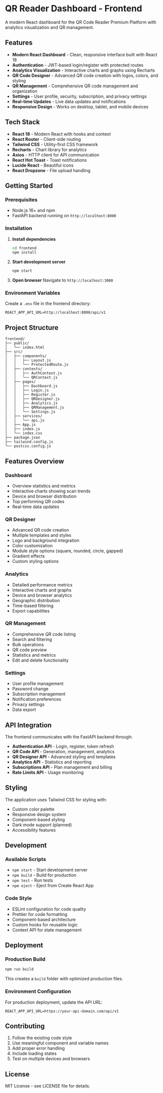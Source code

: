 # QR Reader Dashboard - Frontend

A modern React dashboard for the QR Code Reader Premium Platform with analytics visualization and QR management.

## Features

- **Modern React Dashboard** - Clean, responsive interface built with React 18
- **Authentication** - JWT-based login/register with protected routes
- **Analytics Visualization** - Interactive charts and graphs using Recharts
- **QR Code Designer** - Advanced QR code creation with logos, colors, and styling
- **QR Management** - Comprehensive QR code management and organization
- **Settings** - User profile, security, subscription, and privacy settings
- **Real-time Updates** - Live data updates and notifications
- **Responsive Design** - Works on desktop, tablet, and mobile devices

## Tech Stack

- **React 18** - Modern React with hooks and context
- **React Router** - Client-side routing
- **Tailwind CSS** - Utility-first CSS framework
- **Recharts** - Chart library for analytics
- **Axios** - HTTP client for API communication
- **React Hot Toast** - Toast notifications
- **Lucide React** - Beautiful icons
- **React Dropzone** - File upload handling

## Getting Started

### Prerequisites

- Node.js 16+ and npm
- FastAPI backend running on `http://localhost:8000`

### Installation

1. **Install dependencies**
   ```bash
   cd frontend
   npm install
   ```

2. **Start development server**
   ```bash
   npm start
   ```

3. **Open browser**
   Navigate to `http://localhost:3000`

### Environment Variables

Create a `.env` file in the frontend directory:

```env
REACT_APP_API_URL=http://localhost:8000/api/v1
```

## Project Structure

```
frontend/
├── public/
│   └── index.html
├── src/
│   ├── components/
│   │   ├── Layout.js
│   │   └── ProtectedRoute.js
│   ├── contexts/
│   │   ├── AuthContext.js
│   │   └── QRContext.js
│   ├── pages/
│   │   ├── Dashboard.js
│   │   ├── Login.js
│   │   ├── Register.js
│   │   ├── QRDesigner.js
│   │   ├── Analytics.js
│   │   ├── QRManagement.js
│   │   └── Settings.js
│   ├── services/
│   │   └── api.js
│   ├── App.js
│   ├── index.js
│   └── index.css
├── package.json
├── tailwind.config.js
└── postcss.config.js
```

## Features Overview

### Dashboard
- Overview statistics and metrics
- Interactive charts showing scan trends
- Device and browser distribution
- Top performing QR codes
- Real-time data updates

### QR Designer
- Advanced QR code creation
- Multiple templates and styles
- Logo and background integration
- Color customization
- Module style options (square, rounded, circle, gapped)
- Gradient effects
- Custom styling options

### Analytics
- Detailed performance metrics
- Interactive charts and graphs
- Device and browser analytics
- Geographic distribution
- Time-based filtering
- Export capabilities

### QR Management
- Comprehensive QR code listing
- Search and filtering
- Bulk operations
- QR code preview
- Statistics and metrics
- Edit and delete functionality

### Settings
- User profile management
- Password change
- Subscription management
- Notification preferences
- Privacy settings
- Data export

## API Integration

The frontend communicates with the FastAPI backend through:

- **Authentication API** - Login, register, token refresh
- **QR Code API** - Generation, management, analytics
- **QR Designer API** - Advanced styling and templates
- **Analytics API** - Statistics and reporting
- **Subscriptions API** - Plan management and billing
- **Rate Limits API** - Usage monitoring

## Styling

The application uses Tailwind CSS for styling with:

- Custom color palette
- Responsive design system
- Component-based styling
- Dark mode support (planned)
- Accessibility features

## Development

### Available Scripts

- `npm start` - Start development server
- `npm build` - Build for production
- `npm test` - Run tests
- `npm eject` - Eject from Create React App

### Code Style

- ESLint configuration for code quality
- Prettier for code formatting
- Component-based architecture
- Custom hooks for reusable logic
- Context API for state management

## Deployment

### Production Build

```bash
npm run build
```

This creates a `build` folder with optimized production files.

### Environment Configuration

For production deployment, update the API URL:

```env
REACT_APP_API_URL=https://your-api-domain.com/api/v1
```

## Contributing

1. Follow the existing code style
2. Use meaningful component and variable names
3. Add proper error handling
4. Include loading states
5. Test on multiple devices and browsers

## License

MIT License - see LICENSE file for details.
